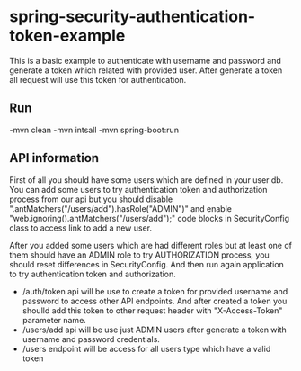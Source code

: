 # spring-security-authentication-token-example
This is a basic example to authenticate with username and password and generate a token which related with provided user. After generate a token all request will use this token for authentication.

## Run
  -mvn clean
  -mvn intsall
  -mvn spring-boot:run

## API information
First of all you should have some users which are defined in your user db. You can add some users to try authentication token and authorization process from our api but you should disable ".antMatchers("/users/add").hasRole("ADMIN")" and enable "web.ignoring().antMatchers("/users/add");" code blocks in SecurityConfig class to access link to add a new user.

After you added some users which are had different roles but at least one of them should have an ADMIN role to try AUTHORIZATION process, you should reset differences in SecurityConfig. And then run again application to try authentication token and authorization.

* /auth/token api will be use to create a token for provided username and password to access other API endpoints. And after created a token you shoulld add this token to other request header with "X-Access-Token" parameter name.
* /users/add api will be use just ADMIN users after generate a token with username and password credentials.
* /users endpoint will be access for all users type which have a valid token

